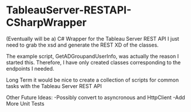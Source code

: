 # TableauServer-RESTAPI-CSharpWrapper
(Eventually will be a) C# Wrapper for the Tableau Server REST API
I just need to grab the xsd and generate the REST XD of the classes.

The example script, GetADGroupandUserInfo, was actually the reason I started this. Therefore, I have only created classes corresponding to the endpoints I needed.

Long Term it would be nice to create a collection of scripts for common tasks with the Tableau Server REST API

Other Future Ideas:
-Possibly convert to asyncronous and HttpClient
-Add More Unit Tests

